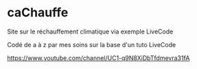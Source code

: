 # caChauffe

Site sur le réchauffement climatique via exemple LiveCode

Codé de a à z par mes soins sur la base d'un tuto LiveCode

https://www.youtube.com/channel/UC1-q9N8XiDbTfdmevra31fA
